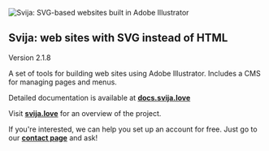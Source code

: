 ![Svija: SVG-based websites built in Adobe Illustrator](http://files.svija.love/github/readme-logo.png "Svija: SVG-based websites built in Adobe Illustrator")

**Svija: web sites with SVG instead of HTML**
---------------------------------------------

Version 2.1.8

A set of tools for building web sites using Adobe Illustrator.
Includes a CMS for managing pages and menus.

Detailed documentation is available at **[docs.svija.love][1]**

Visit **[svija.love][2]** for an overview of the project.

If you're interested, we can help you set up an account for free.
Just go to our **[contact page][3]** and ask!

[1]: https://docs.svija.love "Visit the documentation site"
[2]: https://svija.love "Visit the main site"
[3]: https://svija.love/en/contact "Contact us"
